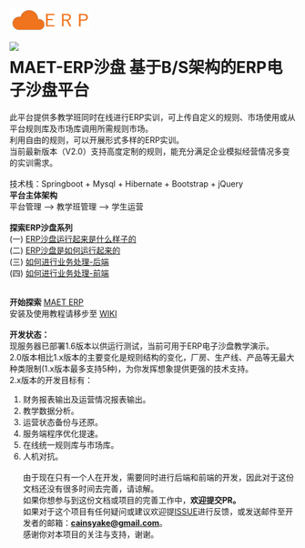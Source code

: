 
![](https://raw.githubusercontent.com/cainsyake/erp/master/src/main/resources/static/images/logo.png)<br>
![](https://img.shields.io/badge/release-v2.0-519dd9.svg)
<br>
MAET-ERP沙盘 基于B/S架构的ERP电子沙盘平台
===
此平台提供多教学班同时在线进行ERP实训，可上传自定义的规则、市场使用或从平台规则库及市场库调用所需规则市场。<br>
利用自由的规则，可以开展形式多样的ERP实训。<br>
当前最新版本（V2.0）支持高度定制的规则，能充分满足企业模拟经营情况多变的实训需求。
<br><br>
技术栈：Springboot + Mysql + Hibernate + Bootstrap + jQuery
<br>
**平台主体架构**<br>
平台管理 --> 教学班管理 --> 学生运营
<br><br>
**探索ERP沙盘系列**<br>
(一) [ERP沙盘运行起来是什么样子的](https://cainsyake.github.io/2017/09/11/ERP%E6%B2%99%E7%9B%98%E8%BF%90%E8%A1%8C%E8%B5%B7%E6%9D%A5%E6%98%AF%E4%BB%80%E4%B9%88%E6%A0%B7%E5%AD%90%E7%9A%84/)<br>
(二) [ERP沙盘是如何运行起来的](https://cainsyake.github.io/2017/09/12/ERP%E6%B2%99%E7%9B%98%E6%98%AF%E5%A6%82%E4%BD%95%E8%BF%90%E8%A1%8C%E8%B5%B7%E6%9D%A5%E7%9A%84/)<br>
(三) [如何进行业务处理-后端](https://cainsyake.github.io/2017/09/23/%E5%A6%82%E4%BD%95%E8%BF%9B%E8%A1%8C%E4%B8%9A%E5%8A%A1%E5%A4%84%E7%90%86-%E5%90%8E%E7%AB%AF/)<br>
(四) [如何进行业务处理-前端](https://cainsyake.github.io/2017/09/24/%E5%A6%82%E4%BD%95%E8%BF%9B%E8%A1%8C%E4%B8%9A%E5%8A%A1%E5%A4%84%E7%90%86-%E5%89%8D%E7%AB%AF/)<br><br>

**开始探索** [MAET ERP](http://erp.cainsyake.com.cn)<br>
安装及使用教程请移步至 [WIKI](https://github.com/cainsyake/erp/wiki)
<br><br>
**开发状态：**<br>
现服务器已部署1.6版本以供运行测试，当前可用于ERP电子沙盘教学演示。<br>
2.0版本相比1.x版本的主要变化是规则结构的变化，厂房、生产线、产品等无最大种类限制(1.x版本最多支持5种)，为你发挥想象提供更强的技术支持。<br>
2.x版本的开发目标有：<br>
1. 财务报表输出及运营情况报表输出。
2. 教学数据分析。
3. 运营状态备份与还原。
4. 服务端程序优化提速。
5. 在线统一规则库与市场库。
6. 人机对抗。
<br><br>
由于现在只有一个人在开发，需要同时进行后端和前端的开发，因此对于这份文档还没有很多时间去完善，请谅解。<br>
如果你想参与到这份文档或项目的完善工作中，**欢迎提交PR。**<br>
如果对于这个项目有任何疑问或建议欢迎提[ISSUE](https://github.com/cainsyake/erp/issues/new)进行反馈，或发送邮件至开发者的邮箱：**cainsyake@gmail.com**。<br>
感谢你对本项目的关注与支持，谢谢。
